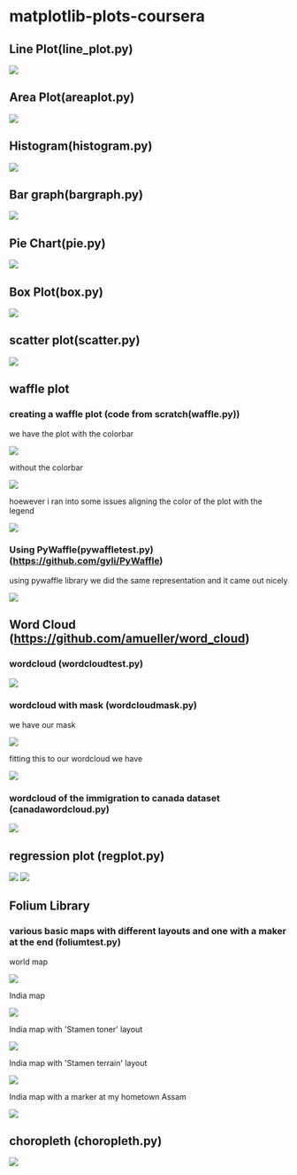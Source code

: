 # matplotlib-plots-coursera

## Line Plot(line_plot.py)

![](images/Haiti_Canada_immi.jpg)

## Area Plot(areaplot.py)

![](images/areaplot.png)

## Histogram(histogram.py)

![](images/histogram.png)

## Bar graph(bargraph.py)

![](images/barplot.png)

## Pie Chart(pie.py)

![](images/piechart.png)

## Box Plot(box.py)

![](images/box.png)

## scatter plot(scatter.py)

![](images/scatter.png)

## waffle plot
### creating a waffle plot  (code from scratch(waffle.py))

we have the plot with the colorbar

![](images/waffle.png)

without the colorbar

![](images/waffle1.png)

hoewever i ran into some issues aligning the color of the plot with the legend 



![](images/waffle2.png)

### Using PyWaffle(pywaffletest.py) (https://github.com/gyli/PyWaffle)

using pywaffle library we did the same representation and it came out nicely

![](images/test.png)

## Word Cloud  (https://github.com/amueller/word_cloud)

### wordcloud (wordcloudtest.py)

![](images/wordcloud.png)

### wordcloud with mask (wordcloudmask.py)

we have our mask

![](images/alice_mask.png)

fitting this to our wordcloud we have

![](images/wordcloudmask.png)

###  wordcloud of the immigration to canada dataset (canadawordcloud.py)

![](images/wordcloudcanada.png)

## regression plot (regplot.py)

![](images/regplot.png)
![](images/regplot1.png)

## Folium Library
### various basic maps with different layouts and one with a maker at the end (foliumtest.py)

world map

![](images/worldmap.png)

India map

![](images/basicindia.png)

India map with 'Stamen toner' layout

![](images/toner.png)

India map with 'Stamen terrain' layout

![](images/terrain.png)

India map with a marker at my hometown Assam

![](images/marker.png)

## choropleth (choropleth.py)

![](images/choro.png)




